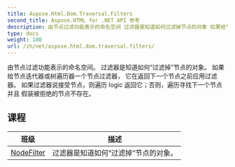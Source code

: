```yaml
---
title: Aspose.Html.Dom.Traversal.Filters
second_title: Aspose.HTML for .NET API 参考
description: 由节点过滤功能表示的命名空间 过滤器是知道如何过滤掉节点的对象 如果给节点迭代器或树遍历器一个节点过滤器 它在返回下一个节点之前应用过滤器 如果过滤器说接受节点则遍历 logic 返回它否则遍历寻找下一个节点并且 假装被拒绝的节点不存在
type: docs
weight: 180
url: /zh/net/aspose.html.dom.traversal.filters/
---
```

由节点过滤功能表示的命名空间。 过滤器是知道如何“过滤掉”节点的对象。 如果给节点迭代器或树遍历器一个节点过滤器， 它在返回下一个节点之前应用过滤器。 如果过滤器说接受节点，则遍历 logic 返回它；否则，遍历寻找下一个节点并且 假装被拒绝的节点不存在。

## 课程

| 班级 | 描述 |
| --- | --- |
| [NodeFilter](./nodefilter/) | 过滤器是知道如何“过滤掉”节点的对象。 |


